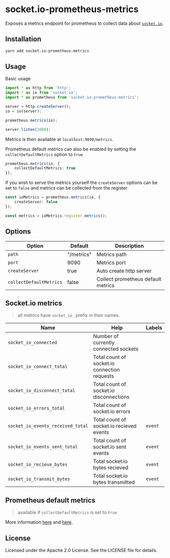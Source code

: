 # socket.io-prometheus-metrics

Exposes a metrics endpoint for prometheus to collect data about [`socket.io`](https://github.com/socketio/socket.io).

## Installation

```bash
yarn add socket.io-prometheus-metrics
```

## Usage

Basic usage

```ts
import * as http from 'http';
import * as io from 'socket.io';
import * as prometheus from 'socket.io-prometheus-metrics';

server = http.createServer();
io = io(server);

prometheus.metrics(io);

server.listen(3000);
```
Metrics is then available at `localhost:9090/metrics`.

Prometheus default metrics can also be enabled by setting the `collectDefaultMetrics` option to `true`

```ts
prometheus.metrics(io, {
    collectDefaultMetrics: true
});
```

If you wish to serve the metrics yourself the `createServer` options can be set to `false` and metrics can be collected from the register
```ts
const ioMetrics = prometheus.metrics(io, {
    createServer: false
});

const metrics = ioMetrics.register.metrics();
```

## Options

| Option                    | Default       | Description                        |
| ------------------------- | --------------| ---------------------------------- |
| `path`                    | "/metrics"    | Metrics path                       |
| `port`                    | 9090          | Metrics port                       |
| `createServer`            | true          | Auto create http server            |
| `collectDefaultMetrics`   | false         | Collect prometheus default metrics |

## Socket.io metrics

> all metrics have `socket_io_` prefix in their names.

| Name                              | Help                                         | Labels  |
| --------------------------------- | ---------------------------------------------| ------- |
| `socket_io_connected`             | Number of currently connected sockets        |         |
| `socket_io_connect_total`         | Total count of socket.io connection requests |         |
| `socket_io_disconnect_total`      | Total count of socket.io disconnections      |         |
| `socket_io_errors_total`          | Total count of socket.io errors              |         |
| `socket_io_events_received_total` | Total count of socket.io recieved events     | `event` |
| `socket_io_events_sent_total`     | Total count of socket.io sent events         | `event` |
| `socket_io_recieve_bytes`         | Total socket.io bytes recieved               | `event` |
| `socket_io_transmit_bytes`        | Total socket.io bytes transmitted            | `event` |

## Prometheus default metrics
> available if `collectDefaultMetrics` is set to `true`

More information [here](https://github.com/siimon/prom-client#default-metrics) and [here](https://prometheus.io/docs/instrumenting/writing_clientlibs/#standard-and-runtime-collectors).

## License

Licensed under the Apache 2.0 License. See the LICENSE file for details.